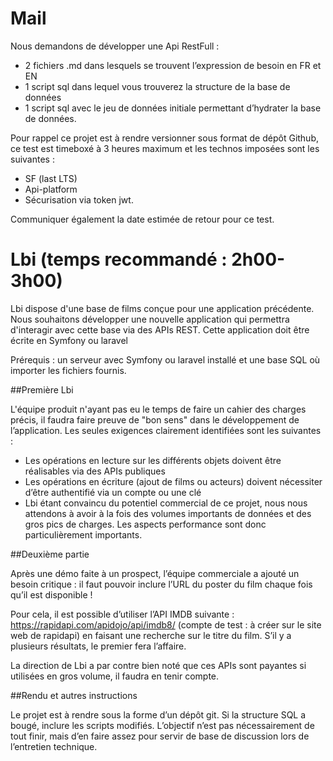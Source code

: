 # Mail
Nous demandons de développer une Api RestFull :
- 2 fichiers .md dans lesquels se trouvent l’expression de besoin en FR et EN
- 1 script sql dans lequel vous trouverez la structure de la base de données
- 1 script sql avec le jeu de données initiale permettant d’hydrater la base de données.

Pour rappel ce projet est à rendre versionner sous format de dépôt Github,
ce test est timeboxé à 3 heures maximum et les technos imposées sont les suivantes :
- SF (last LTS)
- Api-platform
- Sécurisation via token jwt.

Communiquer également la date estimée de retour pour ce test.


# Lbi (temps recommandé : 2h00-3h00)

Lbi dispose d'une base de films conçue pour une application précédente. Nous souhaitons développer une nouvelle application qui permettra d'interagir avec cette base via des APIs REST. Cette application doit être écrite en Symfony ou laravel

Prérequis : un serveur avec Symfony ou laravel  installé et une base SQL où importer les fichiers fournis.

##Première Lbi

L'équipe produit n'ayant pas eu le temps de faire un cahier des charges précis, il faudra faire preuve de "bon sens" dans le développement de l’application. Les seules exigences clairement identifiées sont les suivantes :
- Les opérations en lecture sur les différents objets doivent être réalisables via des APIs publiques
- Les opérations en écriture (ajout de films ou acteurs) doivent nécessiter d’être authentifié via un compte ou une clé
- Lbi étant convaincu du potentiel commercial de ce projet, nous nous attendons à avoir à la fois des volumes importants de données et des gros pics de charges. Les aspects performance sont donc particulièrement importants.

##Deuxième partie

Après une démo faite à un prospect, l’équipe commerciale a ajouté un besoin critique : il faut pouvoir inclure l’URL du poster du film chaque fois qu’il est disponible !

Pour cela, il est possible d’utiliser l’API IMDB suivante : https://rapidapi.com/apidojo/api/imdb8/ (compte de test :   à créer sur le site web de rapidapi) en faisant une recherche sur le titre du film. S’il y a plusieurs résultats, le premier fera l’affaire.

La direction de Lbi a par contre bien noté que ces APIs sont payantes si utilisées en gros volume, il faudra en tenir compte.

##Rendu et autres instructions

Le projet est à rendre sous la forme d’un dépôt git. Si la structure SQL a bougé, inclure les scripts modifiés. L’objectif n’est pas nécessairement de tout finir, mais d’en faire assez pour servir de base de discussion lors de l’entretien technique.
